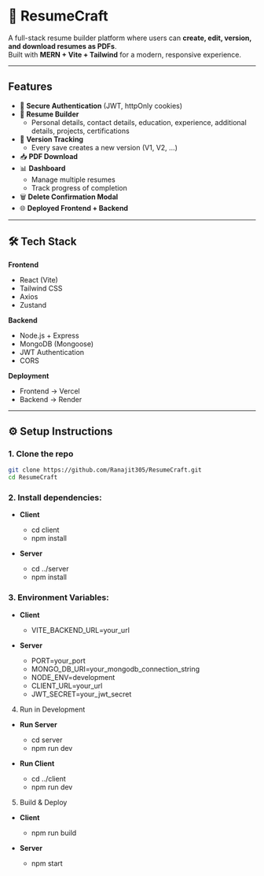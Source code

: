 # 📄 ResumeCraft  

A full-stack resume builder platform where users can **create, edit, version, and download resumes as PDFs**.  
Built with **MERN + Vite + Tailwind** for a modern, responsive experience.  

---

##  Features  

- 🔐 **Secure Authentication** (JWT, httpOnly cookies)  
- 📑 **Resume Builder**  
  - Personal details, contact details, education, experience, additional details, projects, certifications
- 🔄 **Version Tracking**  
  - Every save creates a new version (V1, V2, …)  
- 📥 **PDF Download**  
- 📊 **Dashboard**  
  - Manage multiple resumes  
  - Track progress of completion  
- 🗑️ **Delete Confirmation Modal**   
- 🌐 **Deployed Frontend + Backend**  

---

## 🛠️ Tech Stack  

**Frontend**  
- React (Vite)  
- Tailwind CSS  
- Axios
- Zustand

**Backend**  
- Node.js + Express  
- MongoDB (Mongoose)  
- JWT Authentication  
- CORS  

**Deployment**  
- Frontend → Vercel  
- Backend → Render   

---

## ⚙️ Setup Instructions 

### 1️. Clone the repo
```bash
git clone https://github.com/Ranajit305/ResumeCraft.git
cd ResumeCraft
```
### 2. Install dependencies:
- **Client**
  - cd client
  - npm install

- **Server**
  - cd ../server
  - npm install

### 3. Environment Variables:
- **Client**
  - VITE_BACKEND_URL=your_url

- **Server**
  - PORT=your_port
  - MONGO_DB_URI=your_mongodb_connection_string
  - NODE_ENV=development
  - CLIENT_URL=your_url
  - JWT_SECRET=your_jwt_secret

4. Run in Development
- **Run Server**
  - cd server
  - npm run dev

- **Run Client**
  - cd ../client
  - npm run dev

5. Build & Deploy
  - **Client**
    - npm run build

- **Server**
  - npm start
